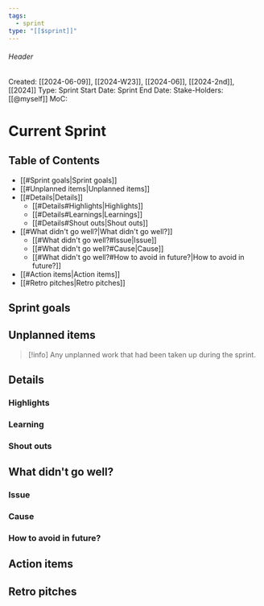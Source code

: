 ```yaml
---
tags:
  - sprint
type: "[[$sprint]]"
---
```

###### Header
Created: [[2024-06-09]], [[2024-W23]], [[2024-06]], [[2024-2nd]], [[2024]]
Type: 
Sprint Start Date: 
Sprint End Date: 
Stake-Holders: [[@myself]]
MoC: 
# Current Sprint

## Table of Contents

- [[#Sprint goals|Sprint goals]]
- [[#Unplanned items|Unplanned items]]
- [[#Details|Details]]
	- [[#Details#Highlights|Highlights]]
	- [[#Details#Learnings|Learnings]]
	- [[#Details#Shout outs|Shout outs]]
- [[#What didn't go well?|What didn't go well?]]
	- [[#What didn't go well?#Issue|Issue]]
	- [[#What didn't go well?#Cause|Cause]]
	- [[#What didn't go well?#How to avoid in future?|How to avoid in future?]]
- [[#Action items|Action items]]
- [[#Retro pitches|Retro pitches]]

## Sprint goals



## Unplanned items

 >[!info]
 >Any unplanned work that had been taken up during the sprint.
 

## Details



### Highlights



### Learning



### Shout outs



## What didn't go well?
### Issue



### Cause



### How to avoid in future?



## Action items



## Retro pitches
